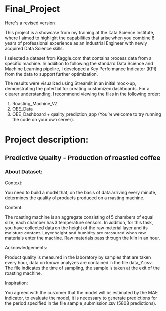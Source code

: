 # Final_Project

Here's a revised version:

This project is a showcase from my training at the Data Science Institute, where I aimed to highlight the capabilities that arise when you combine 8 years of professional experience as an Industrial Engineer with newly acquired Data Science skills.

I selected a dataset from Kaggle.com that contains process data from a specific machine. In addition to following the standard Data Science and Machine Learning pipeline, I developed a Key Performance Indicator (KPI) from the data to support further optimization. 

The results were visualized using Streamlit in an initial mock-up, demonstrating the potential for creating customized dashboards. For a clearer understanding, I recommend viewing the files in the following order:

1. Roasting_Machine_V2
2. OEE_Data
3. OEE_Dashboard + quality_prediction_app (You’re welcome to try running the code on your own server).

# Project description:

## Predictive Quality - Production of roastied coffee

### About Dataset:
Context:

You need to build a model that, on the basis of data arriving every minute, determines the quality of products produced on a roasting machine.

Content:

The roasting machine is an aggregate consisting of 5 chambers of equal size, each chamber has 3 temperature sensors. In addition, for this task, you have collected data on the height of the raw material layer and its moisture content. Layer height and humidity are measured when raw materials enter the machine. Raw materials pass through the kiln in an hour.

Acknowledgements:

Product quality is measured in the laboratory by samples that are taken every hour, data on known analyzes are contained in the file data_Y.csv. The file indicates the time of sampling, the sample is taken at the exit of the roasting machine.

Inspiration:

You agreed with the customer that the model will be estimated by the MAE indicator, to evaluate the model, it is necessary to generate predictions for the period specified in the file sample_submission.csv (5808 predictions).